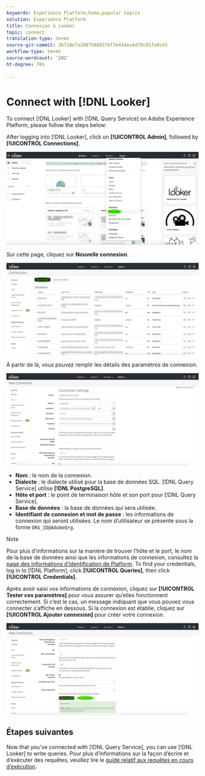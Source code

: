 ```yaml
---
keywords: Experience Platform;home;popular topics
solution: Experience Platform
title: Connexion à Looker
topic: connect
translation-type: tm+mt
source-git-commit: 3b710e7a20975880376f7e434ea4d79c01fa0ce5
workflow-type: tm+mt
source-wordcount: '202'
ht-degree: 76%

---
```



# Connect with [!DNL Looker]

To connect [!DNL Looker] with [!DNL Query Service] on Adobe Experience Platform, please follow the steps below:

After logging into [!DNL Looker], click on **[!UICONTROL Admin]**, followed by **[!UICONTROL Connections]**.

![](../images/clients/looker/click-admin-connections.png)

Sur cette page, cliquez sur **Nouvelle connexion**.

![](../images/clients/looker/click-new-connection.png)

À partir de là, vous pouvez remplir les détails des paramètres de connexion.

![](../images/clients/looker/new-connection.png)

- **Nom** : le nom de la connexion.
- **Dialecte** : le dialecte utilisé pour la base de données SQL. [!DNL Query Service] utilise **[!DNL PostgreSQL]**.
- **Hôte et port** : le point de terminaison hôte et son port pour [!DNL Query Service].
- **Base de données** : la base de données qui sera utilisée.
- **Identifiant de connexion et mot de passe** : les informations de connexion qui seront utilisées. Le nom d’utilisateur se présente sous la forme `ORG_ID@AdobeOrg`.

>[!NOTE]
>
>Pour plus d’informations sur la manière de trouver l’hôte et le port, le nom de la base de données ainsi que les informations de connexion, consultez la [page des informations d’identification de Platform](https://platform.adobe.com/query/configuration). To find your credentials, log in to [!DNL Platform], click **[!UICONTROL Queries]**, then click **[!UICONTROL Credentials]**.

Après avoir saisi vos informations de connexion, cliquez sur **[!UICONTROL Tester ces paramètres]** pour vous assurer qu’elles fonctionnent correctement. Si c’est le cas, un message indiquant que vous pouvez vous connecter s’affiche en dessous. Si la connexion est établie, cliquez sur **[!UICONTROL Ajouter connexion]** pour créer votre connexion.

![](../images/clients/looker/click-test-connection.png)

## Étapes suivantes

Now that you&#39;ve connected with [!DNL Query Service], you can use [!DNL Looker] to write queries. Pour plus d’informations sur la façon d’écrire et d’exécuter des requêtes, veuillez lire le [guide relatif aux requêtes en cours d’exécution](../creating-queries/creating-queries.md).